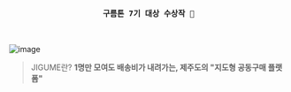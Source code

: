 <br />

<h3 align='center'>

 `구름톤 7기 대상 수상작 🎉`

</h3>

<br />

![image](https://github.com/jigume/jigume_client/assets/68184254/b5da56e4-f8b0-4664-95d2-9411e6418c66)

> JIGUME란? **1명만 모여도 배송비가 내려가는, 제주도의 "지도형 공동구매 플랫폼"**
